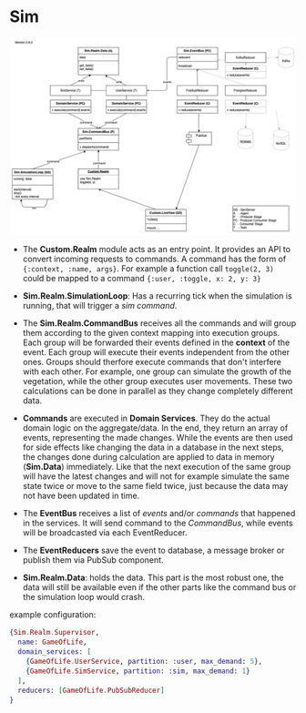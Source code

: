 # Sim

![Sim.Realm Diagram](documentation/SimRealm.png)

- The **Custom.Realm** module acts as an entry point. It provides an API to convert incoming requests to commands. A command has the form of `{:context, :name, args}`. For example a function call `toggle(2, 3)` could be mapped to a command `{:user, :toggle, x: 2, y: 3}`

- **Sim.Realm.SimulationLoop**: Has a recurring tick when the simulation is running, that will trigger a _sim command_.

- The **Sim.Realm.CommandBus** receives all the commands and will group them according to the given context mapping into execution groups. Each group will be forwarded their events defined in the **context** of the event. Each group will execute their events independent from the other ones. Groups should therfore execute commands that don't interfere with each other. For example, one group can simulate the growth of the vegetation, while the other group executes user movements. These two calculations can be done in parallel as they change completely different data.

- **Commands** are executed in **Domain Services**. They do the actual domain logic on the aggregate/data. In the end, they return an array of events, representing the made changes.
  While the events are then used for side effects like changing the data in a database in the next steps, the changes done during calculation are applied to data in memory (**Sim.Data**) immediately. Like that the next execution of the same group will have the latest changes and will not for example simulate the same state twice or move to the same field twice, just because the data may not have been updated in time.

- The **EventBus** receives a list of _events_  and/or _commands_ that happened in the services. It will send command to the _CommandBus_, while events will be broadcasted via each EventReducer.

- The **EventReducers** save the event to database, a message broker or publish them via PubSub component.

- **Sim.Realm.Data**: holds the data. This part is the most robust one, the data will still be available even if the other parts like the command bus or the simulation loop would crash.

example configuration:

```elixir
{Sim.Realm.Supervisor,
  name: GameOfLife,
  domain_services: [
    {GameOfLife.UserService, partition: :user, max_demand: 5},
    {GameOfLife.SimService, partition: :sim, max_demand: 1}
  ],
  reducers: [GameOfLife.PubSubReducer]
}
```
